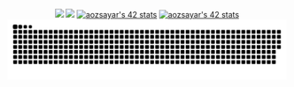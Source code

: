 <p align="center">
  <img width="48%" src="https://github-readme-stats.vercel.app/api?username=zsayar17&show_icons=true&theme=tokyonight" /> <img width="48%"        src="https://github-readme-streak-stats.herokuapp.com/?user=zsayar17&theme=tokyonight" />
  <a href="https://profile.intra.42.fr/users/aozsayar"><img width="48%" src="https://badge42.vercel.app/api/v2/cl1w5t0m5001608idy87o4848/stats?cursusId=9&coalitionId=undefined" alt="aozsayar's 42 stats" /></a>
  <a href="https://profile.intra.42.fr/users/aozsayar"><img width="48%" src="https://badge42.vercel.app/api/v2/cl1w5t0m5001608idy87o4848/stats?cursusId=21&coalitionId=undefined" alt="aozsayar's 42 stats" /></a>  
<img src="https://github.com/zsayar17/zsayar17/blob/main/github-contribution-grid-snake.svg"</>
</p>
